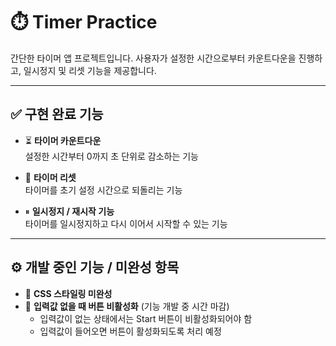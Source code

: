 # ⏱️ Timer Practice

간단한 타이머 앱 프로젝트입니다. 사용자가 설정한 시간으로부터 카운트다운을 진행하고, 일시정지 및 리셋 기능을 제공합니다.

---

## ✅ 구현 완료 기능

- ⏳ **타이머 카운트다운**  
  설정한 시간부터 0까지 초 단위로 감소하는 기능

- 🔁 **타이머 리셋**  
  타이머를 초기 설정 시간으로 되돌리는 기능

- ⏸ **일시정지 / 재시작 기능**  
  타이머를 일시정지하고 다시 이어서 시작할 수 있는 기능

---

## ⚙️ 개발 중인 기능 / 미완성 항목

- 🎨 **CSS 스타일링 미완성**  
- 🚫 **입력값 없을 때 버튼 비활성화** (기능 개발 중 시간 마감)  
  - 입력값이 없는 상태에서는 Start 버튼이 비활성화되어야 함  
  - 입력값이 들어오면 버튼이 활성화되도록 처리 예정
